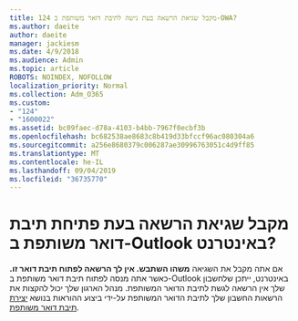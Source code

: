 ```yaml
---
title: 124 מקבל שגיאת הרשאה בעת גישה לתיבת דואר משותפת ב-OWA?
ms.author: daeite
author: daeite
manager: jackiesm
ms.date: 4/9/2018
ms.audience: Admin
ms.topic: article
ROBOTS: NOINDEX, NOFOLLOW
localization_priority: Normal
ms.collection: Adm_O365
ms.custom:
- "124"
- "1600022"
ms.assetid: bc09faec-d78a-4103-b4bb-7967f0ecbf3b
ms.openlocfilehash: bc682538ae8683c8b419d33bfccf96ac080304a6
ms.sourcegitcommit: a256e8680379c006287ae30996763051c4d9ff85
ms.translationtype: MT
ms.contentlocale: he-IL
ms.lasthandoff: 09/04/2019
ms.locfileid: "36735770"
---
```

# <a name="getting-a-permission-error-when-opening-a-shared-mailbox-in-outlook-on-the-web"></a>מקבל שגיאת הרשאה בעת פתיחת תיבת דואר משותפת ב-Outlook באינטרנט?

אם אתה מקבל את השגיאה **משהו השתבש. אין לך הרשאה לפתוח תיבת דואר זו.** כאשר אתה מנסה לפתוח תיבת דואר משותפת ב-Outlook באינטרנט, ייתכן שלחשבון שלך אין הרשאה לגשת לתיבת הדואר המשותפת. מנהל הארגון שלך יכול להקצות את הרשאות החשבון שלך לתיבת הדואר המשותפת על-ידי ביצוע ההוראות בנושא [יצירת תיבת דואר משותפת](https://docs.microsoft.com/office365/admin/email/create-a-shared-mailbox).
  